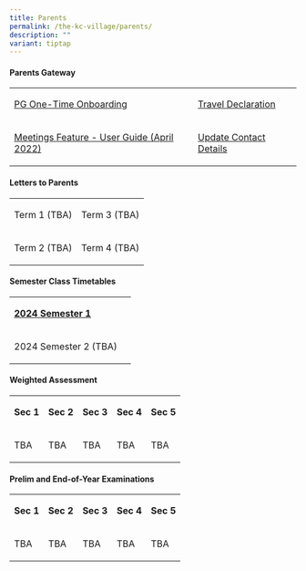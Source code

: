 ```yaml
---
title: Parents
permalink: /the-kc-village/parents/
description: ""
variant: tiptap
---
```

<h4>Parents Gateway</h4><table><tbody><tr><td rowspan="1" colspan="1"><p><a href="/files/PG%20One-Time%20Onboarding.pdf" rel="noopener noreferrer nofollow" target="_blank">PG One-Time Onboarding</a></p></td><td rowspan="1" colspan="1"><p><a href="/files/KC%20Viilage/Parents/kc%20travel%20declaration%20website.pdf" rel="noopener noreferrer nofollow" target="_blank">Travel Declaration</a></p></td></tr><tr><td rowspan="1" colspan="1"><p><a href="/files/Meetings%20Feature%20-%20User%20Guide%20April%202022.pdf" rel="noopener noreferrer nofollow" target="_blank">Meetings Feature - User Guide (April 2022)</a></p></td><td rowspan="1" colspan="1"><p><a href="/files/Update%20Contact%20Details.pdf" rel="noopener noreferrer nofollow" target="_blank">Update Contact Details</a></p></td></tr></tbody></table><h4>Letters to Parents</h4><table><tbody><tr><td rowspan="1" colspan="1"><p>Term 1 (TBA)</p></td><td rowspan="1" colspan="1"><p>Term 3 (TBA)</p></td></tr><tr><td rowspan="1" colspan="1"><p>Term 2 (TBA)</p></td><td rowspan="1" colspan="1"><p>Term 4 (TBA)</p></td></tr></tbody></table><h4>Semester Class Timetables</h4><table><tbody><tr><td rowspan="1" colspan="1"><p><strong><a href="/files/KC Viilage/Parents/TimeTables/2024_Sem_1_TT_2_Jan_1800_Class.pdf" rel="noopener noreferrer nofollow" target="_blank">2024 Semester 1</a></strong></p></td><td rowspan="1" colspan="1"><p></p></td></tr><tr><td rowspan="1" colspan="1"><p>2024 Semester 2 (TBA)</p></td><td rowspan="1" colspan="1"><p></p></td></tr></tbody></table><h4>Weighted Assessment</h4><table><tbody><tr><td rowspan="1" colspan="1"><p><strong>Sec 1</strong></p></td><td rowspan="1" colspan="1"><p><strong>Sec 2</strong></p></td><td rowspan="1" colspan="1"><p><strong>Sec 3</strong></p></td><td rowspan="1" colspan="1"><p><strong>Sec 4</strong></p></td><td rowspan="1" colspan="1"><p><strong>Sec 5</strong></p></td></tr><tr><td rowspan="1" colspan="1"><p>TBA</p></td><td rowspan="1" colspan="1"><p>TBA</p></td><td rowspan="1" colspan="1"><p>TBA</p></td><td rowspan="1" colspan="1"><p>TBA</p></td><td rowspan="1" colspan="1"><p>TBA</p></td></tr></tbody></table><h4>Prelim and End-of-Year Examinations</h4><table><tbody><tr><td rowspan="1" colspan="1"><p><strong>Sec 1</strong></p></td><td rowspan="1" colspan="1"><p><strong>Sec 2</strong></p></td><td rowspan="1" colspan="1"><p><strong>Sec 3</strong></p></td><td rowspan="1" colspan="1"><p><strong>Sec 4</strong></p></td><td rowspan="1" colspan="1"><p><strong>Sec 5</strong></p></td></tr><tr><td rowspan="1" colspan="1"><p>TBA</p></td><td rowspan="1" colspan="1"><p>TBA</p></td><td rowspan="1" colspan="1"><p>TBA</p></td><td rowspan="1" colspan="1"><p>TBA</p></td><td rowspan="1" colspan="1"><p>TBA</p></td></tr></tbody></table><p></p>